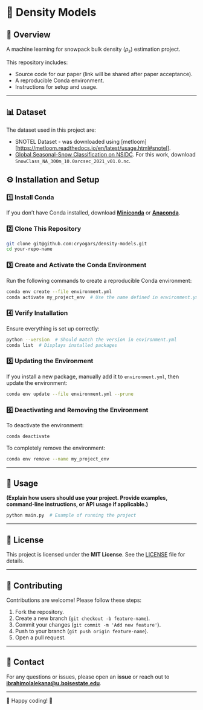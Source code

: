 <!-- ## Snowpack Bulk Density Prediction using Machine Learning -->


<!-- [![image](https://img.shields.io/pypi/v/density-models.svg)](https://pypi.python.org/pypi/density-models)
[![image](https://img.shields.io/conda/vn/conda-forge/density-models.svg)](https://anaconda.org/conda-forge/density-models) -->


<!-- **A machine learning for snow density estimation project**


-   Free software: MIT License
-   Documentation: https://Ibrahim-Ola.github.io/density-models -->
    

<!-- ## Features

-   TODO -->


# 📌 Density Models

## 📖 Overview

A machine learning for snowpack bulk density ($\rho_s$) estimation project.

This repository includes:
- Source code for our paper (link will be shared after paper acceptance).
- A reproducible Conda environment.
- Instructions for setup and usage.

---

## 📊 Dataset

The dataset used in this project are:

- SNOTEL Dataset - was downloaded using [metloom][https://metloom.readthedocs.io/en/latest/usage.html#snotel].
- [Global Seasonal-Snow Classification on NSIDC](https://nsidc.org/data/nsidc-0768/versions/1). For this work, download `SnowClass_NA_300m_10.0arcsec_2021_v01.0.nc`. 

## ⚙️ Installation and Setup

### 1️⃣ Install Conda
If you don’t have Conda installed, download **[Miniconda](https://docs.conda.io/en/latest/miniconda.html)** or **[Anaconda](https://www.anaconda.com/)**.

### 2️⃣ Clone This Repository
```bash
git clone git@github.com:cryogars/density-models.git
cd your-repo-name
```

### 3️⃣ Create and Activate the Conda Environment
Run the following commands to create a reproducible Conda environment:
```bash
conda env create --file environment.yml
conda activate my_project_env  # Use the name defined in environment.yml
```

### 4️⃣ Verify Installation
Ensure everything is set up correctly:
```bash
python --version  # Should match the version in environment.yml
conda list  # Displays installed packages
```

### 5️⃣ Updating the Environment
If you install a new package, manually add it to `environment.yml`, then update the environment:
```bash
conda env update --file environment.yml --prune
```

### 6️⃣ Deactivating and Removing the Environment
To deactivate the environment:
```bash
conda deactivate
```
To completely remove the environment:
```bash
conda env remove --name my_project_env
```

---

## 🚀 Usage
**(Explain how users should use your project. Provide examples, command-line instructions, or API usage if applicable.)**

```bash
python main.py  # Example of running the project
```

---

## 📜 License
This project is licensed under the **MIT License**. See the [LICENSE](LICENSE) file for details.

---

## 🤝 Contributing
Contributions are welcome! Please follow these steps:
1. Fork the repository.
2. Create a new branch (`git checkout -b feature-name`).
3. Commit your changes (`git commit -m 'Add new feature'`).
4. Push to your branch (`git push origin feature-name`).
5. Open a pull request.

---

## 📧 Contact
For any questions or issues, please open an **issue** or reach out to **ibrahimolalekana@u.boisestate.edu**.

---

🚀 Happy coding! 🎉



